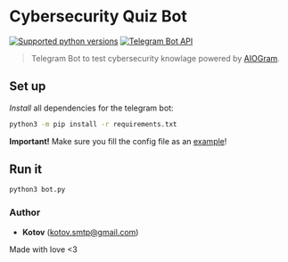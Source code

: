 # Cybersecurity Quiz Bot

[![Supported python versions](https://img.shields.io/pypi/pyversions/aiogram.svg?style=flat-square)](https://pypi.python.org/pypi/aiogram)
[![Telegram Bot API](https://img.shields.io/badge/Telegram%20Bot%20API-5.0-blue.svg?style=flat-square&logo=telegram)](https://core.telegram.org/bots/api)

> Telegram Bot to test cybersecurity knowlage powered by [AIOGram](https://github.com/aiogram/aiogram).

## Set up

_Install_ all dependencies for the telegram bot:

```bash
python3 -m pip install -r requirements.txt
```

**Important!** Make sure you fill the config file as an [example](.env.example)!

## Run it

```bash
python3 bot.py
```

### Author

- **Kotov** (kotov.smtp@gmail.com)

Made with love <3
